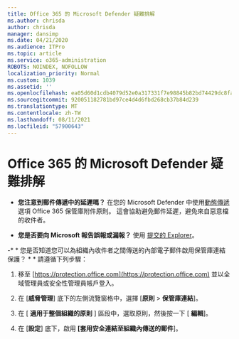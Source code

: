 ```yaml
---
title: Office 365 的 Microsoft Defender 疑難排解
ms.author: chrisda
author: chrisda
manager: dansimp
ms.date: 04/21/2020
ms.audience: ITPro
ms.topic: article
ms.service: o365-administration
ROBOTS: NOINDEX, NOFOLLOW
localization_priority: Normal
ms.custom: 1039
ms.assetid: ''
ms.openlocfilehash: ea05d60d1cdb4079d52e0a317331f7e98845b82bd74429dc8fa63377c2527a74
ms.sourcegitcommit: 920051182781bd97ce4d4d6fbd268cb37b84d239
ms.translationtype: MT
ms.contentlocale: zh-TW
ms.lasthandoff: 08/11/2021
ms.locfileid: "57900643"
---
```

# <a name="troubleshooting-microsoft-defender-for-office-365"></a>Office 365 的 Microsoft Defender 疑難排解

- **您注意到郵件傳遞中的延遲嗎？** 在您的 Microsoft Defender 中使用[動態傳遞](https://docs.microsoft.com/microsoft-365/security/office-365-security/dynamic-delivery-and-previewing)選項 Office 365 保管庫附件原則。 這會協助避免郵件延遲，避免來自惡意檔的收件者。

- **您是否要向 Microsoft 報告誤報或漏報？** 使用 [提交的 Explorer](https://protection.office.com/reportsubmission)。

-* * 您是否知道您可以為組織內收件者之間傳送的內部電子郵件啟用保管庫連結保護？ * * 請遵循下列步驟：

  1. 移至 [https://protection.office.com](https://protection.office.com) 並以全域管理員或安全性管理員帳戶登入。

  2. 在 [**威脅管理**] 底下的左側流覽窗格中，選擇 [**原則** \> **保管庫連結**]。

  3. 在 [ **適用于整個組織的原則** ] 區段中，選取原則，然後按一下 [ **編輯**]。

  4. 在 [**設定**] 底下，啟用 **[套用安全連結至組織內傳送的郵件**]。
